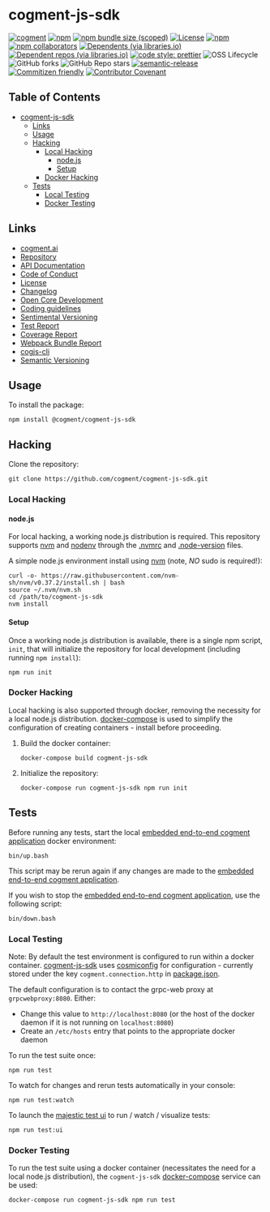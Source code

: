 # cogment-js-sdk

[![cogment](https://img.shields.io/badge/cogment-brightgreen.svg)][repo]
[![npm](https://img.shields.io/npm/dw/@cogment/cogment-js-sdk)][npm-cogment]
[![npm bundle size (scoped)](https://img.shields.io/bundlephobia/minzip/@cogment/cogment-js-sdk)][npm-cogment]
[![License](https://img.shields.io/npm/l/@cogment/cogment-js-sdk)][license]
[![npm](https://img.shields.io/npm/v/@cogment/cogment-js-sdk)][npm-cogment]
[![npm collaborators](https://img.shields.io/npm/collaborators/@cogment/cogment-js-sdk)][npm-cogment]
[![Dependents (via libraries.io)](https://img.shields.io/librariesio/dependents/npm/@cogment/cogment-js-sdk)][npm-cogment]
[![Dependent repos (via libraries.io)](https://img.shields.io/librariesio/dependent-repos/npm/@cogment/cogment-js-sdk)][npm-cogment]
[![code style: prettier](https://img.shields.io/badge/code_style-prettier-ff69b4.svg)](https://github.com/prettier/prettier)
![OSS Lifecycle](https://img.shields.io/osslifecycle/cogment/cogment-js-sdk)
![GitHub forks](https://img.shields.io/github/forks/cogment/cogment-js-sdk?style=social)
![GitHub Repo stars](https://img.shields.io/github/stars/cogment/cogment-js-sdk?style=social)
[![semantic-release](https://img.shields.io/badge/%20%20%F0%9F%93%A6%F0%9F%9A%80-semantic--release-e10079.svg)](https://github.com/semantic-release/semantic-release)
[![Commitizen friendly](https://img.shields.io/badge/commitizen-friendly-brightgreen.svg)](http://commitizen.github.io/cz-cli/)
[![Contributor Covenant](https://img.shields.io/badge/Contributor%20Covenant-v2.0%20adopted-ff69b4.svg)][code-of-conduct]

<!-- prettier-ignore-start -->
[TOC]: #

## Table of Contents
- [cogment-js-sdk](#cogment-js-sdk)
  - [Links](#links)
  - [Usage](#usage)
  - [Hacking](#hacking)
    - [Local Hacking](#local-hacking)
      - [node.js](#nodejs)
      - [Setup](#setup)
    - [Docker Hacking](#docker-hacking)
  - [Tests](#tests)
    - [Local Testing](#local-testing)
    - [Docker Testing](#docker-testing)

<!-- prettier-ignore-end -->

## Links

- [cogment.ai]
- [Repository][repo]
- [API Documentation][api-docs]
- [Code of Conduct][code-of-conduct]
- [License][license]
- [Changelog][changelog]
- [Open Core Development][opencore-development]
- [Coding guidelines][codeguidelines]
- [Sentimental Versioning][sentimental-versioning]
- [Test Report][tests]
- [Coverage Report][coverage]
- [Webpack Bundle Report][webpack]
- [cogjs-cli][cogjs-cli]
- [Semantic Versioning][semver.org]

## Usage

To install the package:

```shell script
npm install @cogment/cogment-js-sdk
```

## Hacking

Clone the repository:

```shell script
git clone https://github.com/cogment/cogment-js-sdk.git
```

### Local Hacking

#### node.js

For local hacking, a working node.js distribution is required. This
repository supports [nvm] and [nodenv] through the [.nvmrc](.nvmrc) and
[.node-version](.node-version) files.

A simple node.js environment install using [nvm] (note, _NO_ sudo is
required!):

```shell script
curl -o- https://raw.githubusercontent.com/nvm-sh/nvm/v0.37.2/install.sh | bash
source ~/.nvm/nvm.sh
cd /path/to/cogment-js-sdk
nvm install
```

#### Setup

Once a working node.js distribution is available, there is a single npm
script, `init`, that will initialize the repository for local
development (including running `npm install`):

```shell script
npm run init
```

### Docker Hacking

Local hacking is also supported through docker, removing the necessity
for a local node.js distribution. [docker-compose] is used to simplify
the configuration of creating containers - install before proceeding.

1. Build the docker container:
   ```shell script
   docker-compose build cogment-js-sdk
   ```
2. Initialize the repository:
   ```shell script
   docker-compose run cogment-js-sdk npm run init
   ```

## Tests

Before running any tests, start the local [embedded end-to-end cogment
application][cogment-app] docker environment:

```shell script
bin/up.bash
```

This script may be rerun again if any changes are made to the [embedded
end-to-end cogment application][cogment-app].

If you wish to stop the [embedded end-to-end cogment
application][cogment-app], use the following script:

```shell script
bin/down.bash
```

### Local Testing

Note: By default the test environment is configured to run within a
docker container. [cogment-js-sdk][repo] uses [cosmiconfig] for
configuration - currently stored under the key `cogment.connection.http`
in [package.json].

The default configuration is to contact the grpc-web proxy at
`grpcwebproxy:8080`. Either:

- Change this value to `http://localhost:8080` (or the host of the
  docker daemon if it is not running on `localhost:8080`)
- Create an `/etc/hosts` entry that points to the appropriate docker
  daemon

To run the test suite once:

```shell script
npm run test
```

To watch for changes and rerun tests automatically in your console:

```shell script
npm run test:watch
```

To launch the [majestic test ui][majestic] to run / watch / visualize
tests:

```shell script
npm run test:ui
```

### Docker Testing

To run the test suite using a docker container (necessitates the need
for a local node.js distribution), the `cogment-js-sdk`
[docker-compose][docker-compose] service can be used:

```shell script
docker-compose run cogment-js-sdk npm run test
```

[api-docs]: https://ai-r.gitlab.io/cogment-js-sdk 'api-docs'
[changelog]: CHANGELOG.md 'changelog'
[code-of-conduct]: CODE_OF_CONDUCT.md
[codeguidelines]: docs/codeguidelines.md
[cogjs-cli]: ./cli
[cogment-app]: __tests__/end-to-end/cogment-app 'cogment-app'
[cogment.ai]: https://cogment.ai 'cogment.ai'
[cosmiconfig]: https://www.npmjs.com/package/cosmiconfig 'cosmiconfig'
[coverage]: https://ai-r.gitlab.io/cogment-js-sdk/coverage/lcov-report 'coverage report'
[docker-compose]: https://docs.docker.com/compose/ 'docker-compose'
[license]: LICENSE.md 'license'
[majestic]: https://github.com/Raathigesh/majestic 'majestic'
[nodenv]: https://github.com/nodenv/nodenv 'nodenv'
[npm-cogment]: https://www.npmjs.com/package/cogment 'npm-cogment'
[nvm]: https://github.com/nvm-sh/nvm 'nvm'
[opencore-development]: docs/opencore-development.md
[package.json]: package.json 'package.json'
[repo]: https://gitlab.com/ai-r/cogment-js-sdk/ 'Repository'
[sentimental-versioning]: http://sentimentalversioning.org/
[tests]: https://ai-r.gitlab.io/cogment-js-sdk/allure
[webpack]: https://ai-r.gitlab.io/cogment-js-sdk/webpack/cjs
[semver.org]: https://semver.org
